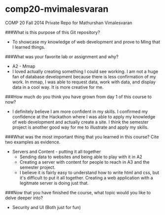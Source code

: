 comp20-mvimalesvaran
====================

COMP 20 Fall 2014 Private Repo for Mathurshan Vimalesvaran


###What is this purpose of this Git repository?
  - To showcase my knowledge of web development and prove to Ming that I learned things.

###What was your favorite lab or assignment and why?
  - A2 - Mmap
  - I loved actually creating something I could see working. 
    I am not a huge fan of database development because there is less confirmation of my work.
    In mmap, I was able to request data, work with data, and display data in a cool way. It is 
    more creative for me.

###How much do you think you have grown from day 1 of this course to now?
  - I definitely believe I am more confident in my skills. I confirmed my confidence at the Hackathon
      where I was able to apply my knowledge of web development and actually create a site. I think
      the semester project is another good way for me to illustrate and apply my skills.

###What was the most important thing that you learned in this course? Cite two examples as evidence.
  - Servers and Content - putting it all together
    - Sending data to websites and being able to play with it in A2
    - Creating a server with content for people to reach in A3 and the semester project.
    - I believe it is fairly easy to understand how to write html and css, but it's difficult
        to put it all together. Creating a web application with a legitmate server is doing just that.

###Now that you have finished the course, what topic would you like to delve deeper into?
  - Security and UI (Both just for fun)
